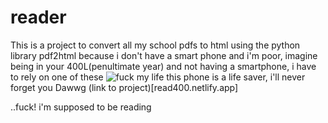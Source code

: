 # reader
This is a project to convert all my school pdfs to html using the python library pdf2html
because i don't have a smart phone and i'm poor, imagine being in your 400L(penultimate year) and not having a smartphone, i have to rely on one of these ![fuck my life](https://ng.jumia.is/unsafe/fit-in/500x500/filters:fill(white)/product/10/5312293/1.jpg?8099 "livesaver")
this phone is a life saver, i'll never forget you Dawwg
 (link to project)[read400.netlify.app]

..fuck! i'm supposed to be reading